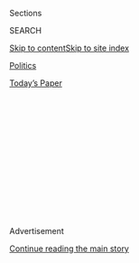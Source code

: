 <div id="app">

<div>

<div>

<div>

<div class="NYTAppHideMasthead css-1q2w90k e1suatyy0">

<div class="section css-ui9rw0 e1suatyy2">

<div class="css-eph4ug er09x8g0">

<div class="css-6n7j50">

</div>

<span class="css-1dv1kvn">Sections</span>

<div class="css-10488qs">

<span class="css-1dv1kvn">SEARCH</span>

</div>

[Skip to content](#site-content)[Skip to site
index](#site-index)

</div>

<div id="masthead-section-label" class="css-1wr3we4 eaxe0e00">

[Politics](https://www.nytimes3xbfgragh.onion/section/politics)

</div>

<div class="css-10698na e1huz5gh0">

</div>

</div>

<div id="masthead-bar-one" class="section hasLinks css-15hmgas e1csuq9d3">

<div class="css-uqyvli e1csuq9d0">

</div>

<div class="css-1uqjmks e1csuq9d1">

</div>

<div class="css-9e9ivx">

[](https://myaccount.nytimes3xbfgragh.onion/auth/login?response_type=cookie&client_id=vi)

</div>

<div class="css-1bvtpon e1csuq9d2">

[Today’s
Paper](https://www.nytimes3xbfgragh.onion/section/todayspaper)

</div>

</div>

</div>

</div>

<div data-aria-hidden="false">

<div id="site-content" data-role="main">

<div>

<div class="css-1aor85t" style="opacity:0.000000001;z-index:-1;visibility:hidden">

<div class="css-1hqnpie">

<div class="css-epjblv">

<span class="css-17xtcya">[Politics](/section/politics)</span><span class="css-x15j1o">|</span><span class="css-fwqvlz">Two
Russian Compounds, Caught Up in History’s
Echoes</span>

</div>

<div class="css-k008qs">

<div class="css-1iwv8en">

<span class="css-18z7m18"></span>

<div>

</div>

</div>

<span class="css-1n6z4y">https://nyti.ms/2hxQunJ</span>

<div class="css-1705lsu">

<div class="css-4xjgmj">

<div class="css-4skfbu" data-role="toolbar" data-aria-label="Social Media Share buttons, Save button, and Comments Panel with current comment count" data-testid="share-tools">

  - 
  - 
  - 
  - 
    
    <div class="css-6n7j50">
    
    </div>

  - 

</div>

</div>

</div>

</div>

</div>

</div>

<div class="css-13pd83m">

</div>

<div id="top-wrapper" class="css-1sy8kpn">

<div id="top-slug" class="css-l9onyx">

Advertisement

</div>

[Continue reading the main
story](#after-top)

<div class="ad top-wrapper" style="text-align:center;height:100%;display:block;min-height:250px">

<div id="top" class="place-ad" data-position="top" data-size-key="top">

</div>

</div>

<div id="after-top">

</div>

</div>

<div id="sponsor-wrapper" class="css-1hyfx7x">

<div id="sponsor-slug" class="css-19vbshk">

Supported by

</div>

[Continue reading the main
story](#after-sponsor)

<div id="sponsor" class="ad sponsor-wrapper" style="text-align:center;height:100%;display:block">

</div>

<div id="after-sponsor">

</div>

</div>

<div class="css-1vkm6nb ehdk2mb0">

# Two Russian Compounds, Caught Up in History’s Echoes

</div>

<div class="css-79elbk" data-testid="photoviewer-wrapper">

<div class="css-z3e15g" data-testid="photoviewer-wrapper-hidden">

</div>

<div class="css-1a48zt4 ehw59r15" data-testid="photoviewer-children">

![<span class="css-16f3y1r e13ogyst0" data-aria-hidden="true">A dock at
a recreational compound owned by the Russian government near
Centreville, Md., on
Thursday.</span><span class="css-cnj6d5 e1z0qqy90" itemprop="copyrightHolder"><span class="css-1ly73wi e1tej78p0">Credit...</span><span><span>Jim
Watson/Agence France-Presse — Getty
Images</span></span></span>](https://static01.graylady3jvrrxbe.onion/images/2016/12/30/us/30spies_web2/30spies_web2-articleLarge.jpg?quality=75&auto=webp&disable=upscale)

</div>

</div>

<div class="css-xt80pu e12qa4dv0">

<div class="css-18e8msd">

<div class="css-vp77d3 epjyd6m0">

<div class="css-1baulvz">

By [<span class="css-1baulvz" itemprop="name">Mark
Mazzetti</span>](http://www.nytimes3xbfgragh.onion/by/mark-mazzetti) and
[<span class="css-1baulvz last-byline" itemprop="name">Michael S.
Schmidt</span>](http://www.nytimes3xbfgragh.onion/by/michael-s-schmidt)

</div>

</div>

  - Dec. 29,
    2016

  - 
    
    <div class="css-4xjgmj">
    
    <div class="css-d8bdto" data-role="toolbar" data-aria-label="Social Media Share buttons, Save button, and Comments Panel with current comment count" data-testid="share-tools">
    
      - 
      - 
      - 
      - 
        
        <div class="css-6n7j50">
        
        </div>
    
      - 
    
    </div>
    
    </div>

</div>

</div>

<div class="section meteredContent css-1r7ky0e" name="articleBody" itemprop="articleBody">

<div class="css-1fanzo5 StoryBodyCompanionColumn">

<div class="css-53u6y8">

WASHINGTON — A pair of luxurious waterfront compounds outside New York
and Washington have for decades been a retreat for Russian diplomats,
places to frolic in the water, play tennis and take lengthy steam baths.

On Thursday, Obama administration officials described the compounds
differently: as beachside spy nests sometimes used by Russian
intelligence operatives to have long conversations on the sand to avoid
being ensnared by American electronic surveillance.

They ordered all Russians out of the compounds within 24 hours.

The move was one of a number of retaliatory measures the White House
announced in response to what it called a Russian campaign to wreak
havoc on the presidential election, and to what it said was systemic
harassment of American officials in Russia.

Besides the shuttering of the two compounds, administration officials
announced the expulsion by Sunday of 35 unnamed Russian officials — and
their families — who they said were working undercover as spies.

</div>

</div>

<div class="css-1fanzo5 StoryBodyCompanionColumn">

<div class="css-53u6y8">

The announcement had echoes of the tit-for-tat reprisals that were
common during the Cold War, and the government of Vladimir V. Putin
announced within hours that there would be a swift response. That
seemingly ensured that the Obama administration’s final days would be
consumed by escalating accusations and retaliation between Washington
and Moscow.

The Obama administration offered no proof on Thursday linking the two
compounds or the Russians being expelled to intelligence activities, and
veterans of the spy games offered mixed assessments of the
administration’s actions.

“I think these sanctions are pretty weak. It’s more perhaps symbolic,”
said Steven Hall, a former senior C.I.A. official who ran Russia
operations until his retirement in 2015.

But Mr. Hall said that the other measures could cause more irritation in
Moscow. He said that he could not recall a previous move similar to the
shuttering of the two compounds — one on Long Island and the other on
the Eastern Shore of Maryland — and that expelling the 35 officers and
their families “will slow down Russia’s activities in the United
States.”

One former senior American official said that the group, made up of
officials working at the embassy in Washington and the consulate in San
Francisco, makes up about a third of the suspected Russian intelligence
officers operating in the United States under diplomatic cover. It is
unclear how many of the expelled Russians spent time at the two
compounds.

</div>

</div>

<div class="css-1fanzo5 StoryBodyCompanionColumn">

<div class="css-53u6y8">

The dismissals are believed to be the largest expulsion of Russian
officials from the United States since 2001, when about 50 suspected
Russian intelligence officers were forced to leave after Robert Hanssen,
a senior F.B.I. official, was arrested and charged with spying for
Moscow.

“I would be flabbergasted if the Russians didn’t reciprocate and expel
35 American officials from Russia,” Mr. Hall said. The C.I.A. has long
posted undercover officers in Russia — and nearly every other country in
the world — who pose as diplomats, businessmen or other professionals.

It is unclear whether any of the Russians being expelled played a part
in the hacking that interfered with the American election. Law
enforcement officials said that the White House and the State Department
had come up with the number 35 and had then turned to the F.B.I. to list
Russian officials in the United States who it believed were actually
intelligence officers.

While the expulsions send a powerful message, they will force the F.B.I.
to go back to work trying to identify a new crop of spies the Russians
will almost certainly send to the United States.

After the expulsions were announced, officials described a pattern of
harassment of American government employees working in Russia. In June,
a uniformed officer with Russia’s Federal Security Service, called the
F.S.B., attacked an employee of the United States Embassy in Moscow
seemingly without provocation.

“Our diplomats have experienced an unacceptable level of harassment in
Moscow by Russian security services and police over the last year,”
President Obama said in a statement on Thursday.

Before this year, the most notable recent episode to become public was
in 2013, when Russian officials arrested Ryan C. Fogle, an employee of
the embassy in Moscow who the Russian government had discovered was a
C.I.A. officer.

</div>

</div>

<div class="css-1fanzo5 StoryBodyCompanionColumn">

<div class="css-53u6y8">

Mr. Fogle, officially posted in Russia as the third secretary of the
embassy’s political department, was picked up on the street wearing a
blond wig under a baseball cap. He was carrying a knapsack holding a
compass, a Moscow street atlas and $130,000 in cash, money that Russian
officials said was meant to be used to recruit a Russian security
officer as a spy.

The episode’s amusing details garnered much of the attention, but Mr.
Fogle’s arrest and expulsion from Russia was a public indicator that the
spying activity between the United States and Russia was heating up —
and in many ways had never ended. The F.S.B. took the unusual step of
releasing a video showing Mr. Fogle facedown on a street as a Russian
officer pinned his hands behind his back.

American law enforcement and intelligence agencies have little
indication that the compounds in Maryland and New York played any role
in the cyberattacks against the Democratic National Committee and other
political organizations.

The Long Island retreat is a 14-acre estate in Upper Brookville, known
as Norwich House. Upper Brookville’s mayor, Elliot Conway, confirmed on
Friday that the federal government had ordered the house shut.

Federal agents could been seen on Friday morning in the estate’s
driveway, shortly before four vehicles with diplomatic license plates
drove away. A few of the people in the cars waved to reporters, in an
apparent goodbye.

The Russian government has owned the property, and another one nearby in
Glen Cove, since the days of the Soviet Union, and relations between the
owners and local residents have at times been strained. In 1982, Reagan
administration officials said Russians were using the Glen Cove mansion
to conduct electronic surveillance of Long Island’s defense and
technology industries.

The Glen Cove City Council responded by barring the Russians from
obtaining free beach parking stickers and discounted tennis permits.

</div>

</div>

<div class="css-1fanzo5 StoryBodyCompanionColumn">

<div class="css-53u6y8">

The Council’s lone dissenting voice described taking away the tennis
permits as “petty” and said that “it’s a matter the professionals at the
State Department should handle.”

On Thursday, White House and F.B.I. officials said it was the Glen Cove
estate, Killenworth Mansion, that was being shuttered. On Friday, they
confirmed that it was in fact the Upper Brookville house.

The Maryland compound is a sprawling complex of several buildings
fronting the Corsica River in Centreville, including a three-story brick
Georgian-style mansion that has long been a retreat for Russia’s
ambassador to Washington. It has a swimming pool, a soccer field and
lighted tennis courts.

Anatoly Dobrynin, who served as ambassador to Washington from the
Kennedy administration to the Reagan administration, was frequently at
the estate, and the Russian government held on to the property after the
collapse of the Soviet Union.

Unlike on Long Island, relations between the Russians visiting the
Maryland compound and local residents have generally been placid — even
if the Russians did not always adopt the local folkways.

Julie Patterson, 44, who has lived on a horse farm near the compound for
12 years, said the Russians largely kept to themselves but were cordial
neighbors, inviting locals to an annual Labor Day party.

She said that she believed that the property was largely used as a
weekend retreat and that she often saw children, families and buses
heading to the estate. She said people often held parties there and
hosted a sailing club.

</div>

</div>

<div class="css-1fanzo5 StoryBodyCompanionColumn">

<div class="css-53u6y8">

In 1992, a Centreville resident told a reporter for The Associated Press
that the Russians did not cook crabs the local way, by throwing live
crabs into a pot of boiling water.

“They stab them with a screwdriver, break the back shell off, clean them
and then boil the body,” she said.

</div>

</div>

</div>

<div>

</div>

<div>

</div>

<div>

</div>

<div>

<div id="bottom-wrapper" class="css-1ede5it">

<div id="bottom-slug" class="css-l9onyx">

Advertisement

</div>

[Continue reading the main
story](#after-bottom)

<div id="bottom" class="ad bottom-wrapper" style="text-align:center;height:100%;display:block;min-height:90px">

</div>

<div id="after-bottom">

</div>

</div>

</div>

</div>

</div>

## Site Index

<div>

</div>

## Site Information Navigation

  - [© <span>2020</span> <span>The New York Times
    Company</span>](https://help.nytimes3xbfgragh.onion/hc/en-us/articles/115014792127-Copyright-notice)

<!-- end list -->

  - [NYTCo](https://www.nytco.com/)
  - [Contact
    Us](https://help.nytimes3xbfgragh.onion/hc/en-us/articles/115015385887-Contact-Us)
  - [Work with us](https://www.nytco.com/careers/)
  - [Advertise](https://nytmediakit.com/)
  - [T Brand Studio](http://www.tbrandstudio.com/)
  - [Your Ad
    Choices](https://www.nytimes3xbfgragh.onion/privacy/cookie-policy#how-do-i-manage-trackers)
  - [Privacy](https://www.nytimes3xbfgragh.onion/privacy)
  - [Terms of
    Service](https://help.nytimes3xbfgragh.onion/hc/en-us/articles/115014893428-Terms-of-service)
  - [Terms of
    Sale](https://help.nytimes3xbfgragh.onion/hc/en-us/articles/115014893968-Terms-of-sale)
  - [Site
    Map](https://spiderbites.nytimes3xbfgragh.onion)
  - [Help](https://help.nytimes3xbfgragh.onion/hc/en-us)
  - [Subscriptions](https://www.nytimes3xbfgragh.onion/subscription?campaignId=37WXW)

</div>

</div>

</div>

</div>

